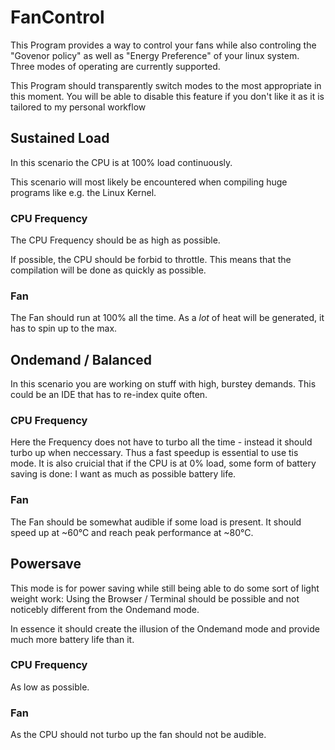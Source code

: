 # FanControl

This Program provides a way to control your fans while also controling the "Govenor policy" as well as "Energy Preference" of your linux system. Three modes of operating are currently supported.

This Program should transparently switch modes to the most appropriate in this moment. You will be able to disable this feature if you don't like it as it is tailored to my personal workflow

## Sustained Load

In this scenario the CPU is at 100% load continuously. 

This scenario will most likely be encountered when compiling huge programs like e.g. the Linux Kernel.

### CPU Frequency

The CPU Frequency should be as high as possible.

If possible, the CPU should be forbid to throttle. This means that the compilation will be done as quickly as possible.

### Fan

The Fan should run at 100% all the time. As a _lot_ of heat will be generated, it has to spin up to the max.


## Ondemand / Balanced

In this scenario you are working on stuff with high, burstey demands. This could be an IDE that has to re-index quite often.

### CPU Frequency

Here the Frequency does not have to turbo all the time - instead it should turbo up when neccessary. Thus a fast speedup is essential to use tis mode. It is also cruicial that if the CPU is at 0% load, some form of battery saving is done: I want as much as possible battery life.

### Fan

The Fan should be somewhat audible if some load is present. It should speed up at ~60°C and reach peak performance at ~80°C.

## Powersave

This mode is for power saving while still being able to do some sort of light weight work: Using the Browser / Terminal should be possible and not noticebly different from the Ondemand mode. 

In essence it should create the illusion of the Ondemand mode and provide much more battery life than it.

### CPU Frequency

As low as possible.

### Fan

As the CPU should not turbo up the fan should not be audible.

